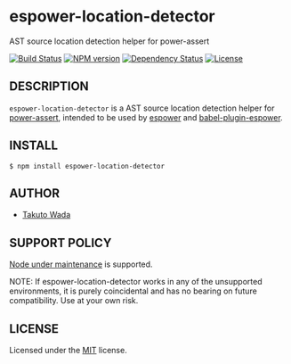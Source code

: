 espower-location-detector
================================

AST source location detection helper for power-assert

[![Build Status][travis-image]][travis-url]
[![NPM version][npm-image]][npm-url]
[![Dependency Status][depstat-image]][depstat-url]
[![License][license-image]][license-url]


DESCRIPTION
---------------------------------------

`espower-location-detector` is a AST source location detection helper for [power-assert](https://github.com/power-assert-js/power-assert), intended to be used by [espower](https://github.com/power-assert-js/espower) and [babel-plugin-espower](https://github.com/power-assert-js/babel-plugin-espower).


INSTALL
---------------------------------------

```
$ npm install espower-location-detector
```


AUTHOR
---------------------------------------
* [Takuto Wada](https://github.com/twada)


SUPPORT POLICY
---------------------------------------

[Node under maintenance](https://github.com/nodejs/LTS) is supported.

NOTE: If espower-location-detector works in any of the unsupported environments, it is purely coincidental and has no bearing on future compatibility. Use at your own risk.


LICENSE
---------------------------------------
Licensed under the [MIT](https://github.com/twada/espower-location-detector/blob/master/LICENSE) license.

[npm-url]: https://npmjs.org/package/espower-location-detector
[npm-image]: https://badge.fury.io/js/espower-location-detector.svg

[travis-url]: https://travis-ci.org/twada/espower-location-detector
[travis-image]: https://secure.travis-ci.org/twada/espower-location-detector.svg?branch=master

[depstat-url]: https://gemnasium.com/twada/espower-location-detector
[depstat-image]: https://gemnasium.com/twada/espower-location-detector.svg

[license-url]: https://github.com/twada/espower-location-detector/blob/master/LICENSE
[license-image]: https://img.shields.io/badge/license-MIT-brightgreen.svg
